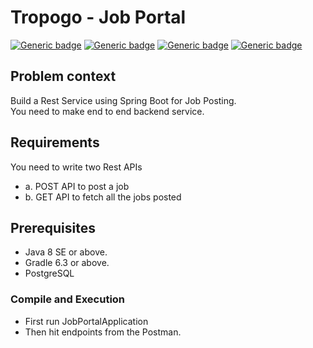# Tropogo - Job Portal
[![Generic badge](https://img.shields.io/badge/build-passing-brightgreen.svg)](https://shields.io/)
[![Generic badge](https://img.shields.io/badge/version-v0.0.1-blue.svg)](https://shields.io/)
[![Generic badge](https://img.shields.io/badge/build%20with-gradle-blueviolet.svg)](https://shields.io/)
[![Generic badge](https://img.shields.io/badge/code%20coverage-80%20%25-red.svg)](https://shields.io/)

## Problem context

Build a Rest Service using Spring Boot for Job Posting. <br>
You need to make end to end backend service.

## Requirements

You need to write two Rest APIs
- a. POST API to post a job
- b. GET API to fetch all the jobs posted

## Prerequisites

- Java 8 SE or above.
- Gradle 6.3 or above.
- PostgreSQL

### Compile and Execution

- First run JobPortalApplication
- Then hit endpoints from the Postman.
